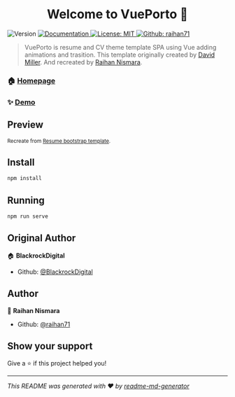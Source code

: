 <h1 align="center">Welcome to VuePorto 👋</h1>
<p>
  <img alt="Version" src="https://img.shields.io/badge/version-0.1.0-blue.svg?cacheSeconds=2592000" />
  <a href="raihan.my.id" target="_blank">
    <img alt="Documentation" src="https://img.shields.io/badge/documentation-yes-brightgreen.svg" />
  </a>
  <a href="#" target="_blank">
    <img alt="License: MIT" src="https://img.shields.io/badge/License-MIT-yellow.svg" />
  </a>
  <a href="https://twitter.com/raihan71" target="_blank">
    <img alt="Github: raihan71" src="https://img.shields.io/github/followers/raihan71?label=Follow&logo=Github&style=social" />
  </a>
</p>

> VuePorto is resume and CV theme template SPA using Vue adding animations and trasition. This template originally created by <a href="https://github.com/davidtmiller">David Miller</a>. And recreated by <a href="https://github.com/raihan71">Raihan Nismara</a>.

### 🏠 [Homepage](https://startbootstrap.com/themes/resume/)

### ✨ [Demo](https://raihan.my.id)

## Preview

<small> Recreate from <a href="https://startbootstrap.com/previews/resume">Resume bootstrap template</a>.</small>

## Install

```sh
npm install
```

## Running

```sh
npm run serve
```

## Original Author

🏠 **BlackrockDigital**

* Github: [@BlackrockDigital](https://github.com/BlackrockDigital)

## Author

👤 **Raihan Nismara**

* Github: [@raihan71](https://github.com/raihan71)

## Show your support

Give a ⭐️ if this project helped you!

***
_This README was generated with ❤️ by [readme-md-generator](https://github.com/kefranabg/readme-md-generator)_

